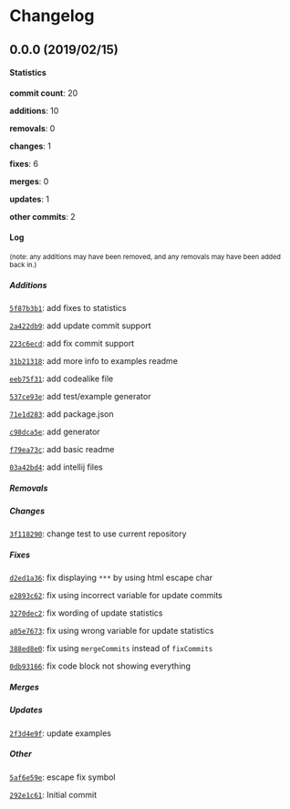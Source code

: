 # Changelog
## 0.0.0 (2019/02/15)
#### Statistics
**commit count**: 20

**additions**: 10

**removals**: 0

**changes**: 1

**fixes**: 6

**merges**: 0

**updates**: 1

**other commits**: 2

#### Log
<small>(note: any additions may have been removed, and any removals may have been added back in.)</small>
##### Additions
 [`5f87b3b1`](commit/5f87b3b1d60db96cd9f3f838f0a161e6a2358753?refName=refs/heads/master): add fixes to statistics

 [`2a422db9`](commit/2a422db99561210e0d43ff19071dd35b68bc68bd?refName=refs/heads/master): add update commit support

 [`223c6ecd`](commit/223c6ecdec0cde19c0ec88e83b29aed6904d2e08?refName=refs/heads/master): add fix commit support

 [`31b21318`](commit/31b2131866556049ae926d4abaf2b492a1e2af28?refName=refs/heads/master): add more info to examples readme

 [`eeb75f31`](commit/eeb75f31aa45a630b30aff066ffe2f2d81ab4b0a?refName=refs/heads/master): add codealike file

 [`537ce93e`](commit/537ce93e1967e25c3a988f4ce92ec886e7d316eb?refName=refs/heads/master): add test/example generator

 [`71e1d283`](commit/71e1d2830a151f4c95a9f5533c6bdc10fa28069e?refName=refs/heads/master): add package.json

 [`c98dca5e`](commit/c98dca5eac6d4f749be01bb619264628f470901d?refName=refs/heads/master): add generator

 [`f79ea73c`](commit/f79ea73cdc47fd8cbca8d9013bbc3942c4119f12?refName=refs/heads/master): add basic readme

 [`03a42bd4`](commit/03a42bd4d1609bf91474560347b54bfec824983b?refName=refs/heads/master): add intellij files

##### Removals

##### Changes
 [`3f118290`](commit/3f11829000fba42a4476ca59563ee0460689c958?refName=refs/heads/master): change test to use current repository

##### Fixes
 [`d2ed1a36`](commit/d2ed1a36ef1b094c6b94758ab169af21970ac315?refName=refs/heads/master): fix displaying `***` by using html escape char

 [`e2893c62`](commit/e2893c627fd66e2ede2eac395812e95162ae0d15?refName=refs/heads/master): fix using incorrect variable for update commits

 [`3270dec2`](commit/3270dec26daaff7b983109c1e29909f6ccd4c29a?refName=refs/heads/master): fix wording of update statistics

 [`a05e7673`](commit/a05e767311e7147fa2647d3e848fc880ea733582?refName=refs/heads/master): fix using wrong variable for update statistics

 [`388ed8e0`](commit/388ed8e0e084e06dd88e50573051ee2131c95923?refName=refs/heads/master): fix using `mergeCommits` instead of `fixCommits`

 [`0db93166`](commit/0db931663b07b7866c00ba3d7be7c349891cdc78?refName=refs/heads/master): fix code block not showing everything

##### Merges

##### Updates
 [`2f3d4e9f`](commit/2f3d4e9f3094680900efc613b322563e7142a1d5?refName=refs/heads/master): update examples

##### Other
 [`5af6e59e`](commit/5af6e59e002a29ae7bc48cb326e8b5c1d083f67d?refName=refs/heads/master): escape fix symbol

 [`292e1c61`](commit/292e1c610efa3461ab617cf86dcc537c5e9cbc5a?refName=refs/heads/master): Initial commit

